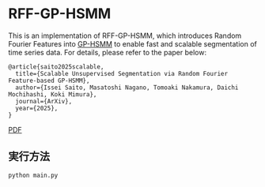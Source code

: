 # RFF-GP-HSMM


This is an implementation of RFF-GP-HSMM, which introduces Random Fourier Features into [GP-HSMM](https://github.com/naka-lab/GP-HSMM) to enable fast and scalable segmentation of time series data. For details, please refer to the paper below:

```
@article{saito2025scalable,
  title={Scalable Unsupervised Segmentation via Random Fourier Feature-based GP-HSMM},
  author={Issei Saito, Masatoshi Nagano, Tomoaki Nakamura, Daichi Mochihashi, Koki Mimura},
  journal={ArXiv},
  year={2025},
}
```
[PDF]()

## 実行方法
```
python main.py
```
